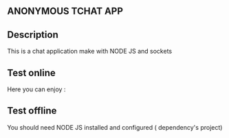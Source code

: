 ## ANONYMOUS TCHAT APP

## Description
This is a chat application make with NODE JS and sockets

## Test online
Here you can enjoy : 

## Test offline
You should need NODE JS installed and configured ( dependency's project)


